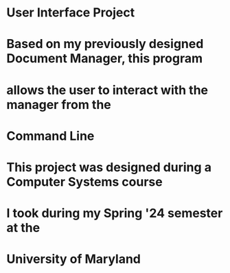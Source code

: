 # User Interface Project

# Based on my previously designed Document Manager, this program
# allows the user to interact with the manager from the
# Command Line

# This project was designed during a Computer Systems course 
# I took during my Spring '24 semester at the 
# University of Maryland
